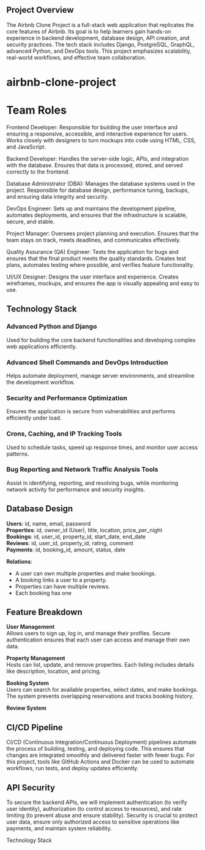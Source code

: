 ## Project Overview

The Airbnb Clone Project is a full-stack web application that replicates the core features of Airbnb. Its goal is to help learners gain hands-on experience in backend development, database design, API creation, and security practices. The tech stack includes Django, PostgreSQL, GraphQL, advanced Python, and DevOps tools. This project emphasizes scalability, real-world workflows, and effective team collaboration.


# airbnb-clone-project

# Team Roles

Frontend Developer: Responsible for building the user interface and ensuring a responsive, accessible, and interactive experience for users. Works closely with designers to turn mockups into code using HTML, CSS, and JavaScript.

Backend Developer: Handles the server-side logic, APIs, and integration with the database. Ensures that data is processed, stored, and served correctly to the frontend.

Database Administrator (DBA): Manages the database systems used in the project. Responsible for database design, performance tuning, backups, and ensuring data integrity and security.

DevOps Engineer: Sets up and maintains the development pipeline, automates deployments, and ensures that the infrastructure is scalable, secure, and stable.

Project Manager: Oversees project planning and execution. Ensures that the team stays on track, meets deadlines, and communicates effectively.

Quality Assurance (QA) Engineer: Tests the application for bugs and ensures that the final product meets the quality standards. Creates test plans, automates testing where possible, and verifies feature functionality.

UI/UX Designer: Designs the user interface and experience. Creates wireframes, mockups, and ensures the app is visually appealing and easy to use.

## Technology Stack

### Advanced Python and Django
Used for building the core backend functionalities and developing complex web applications efficiently.

### Advanced Shell Commands and DevOps Introduction
Helps automate deployment, manage server environments, and streamline the development workflow.

### Security and Performance Optimization
Ensures the application is secure from vulnerabilities and performs efficiently under load.

### Crons, Caching, and IP Tracking Tools
Used to schedule tasks, speed up response times, and monitor user access patterns.

### Bug Reporting and Network Traffic Analysis Tools
Assist in identifying, reporting, and resolving bugs, while monitoring network activity for performance and security insights.

## Database Design

**Users**: id, name, email, password  
**Properties**: id, owner_id (User), title, location, price_per_night  
**Bookings**: id, user_id, property_id, start_date, end_date  
**Reviews**: id, user_id, property_id, rating, comment  
**Payments**: id, booking_id, amount, status, date  

**Relations**:  
- A user can own multiple properties and make bookings.  
- A booking links a user to a property.  
- Properties can have multiple reviews.  
- Each booking has one


## Feature Breakdown

**User Management**  
Allows users to sign up, log in, and manage their profiles. Secure authentication ensures that each user can access and manage their own data.

**Property Management**  
Hosts can list, update, and remove properties. Each listing includes details like description, location, and pricing.

**Booking System**  
Users can search for available properties, select dates, and make bookings. The system prevents overlapping reservations and tracks booking history.

**Review System**  


## CI/CD Pipeline

CI/CD (Continuous Integration/Continuous Deployment) pipelines automate the process of building, testing, and deploying code. This ensures that changes are integrated smoothly and delivered faster with fewer bugs. For this project, tools like GitHub Actions and Docker can be used to automate workflows, run tests, and deploy updates efficiently.

## API Security

To secure the backend APIs, we will implement authentication (to verify user identity), authorization (to control access to resources), and rate limiting (to prevent abuse and ensure stability). Security is crucial to protect user data, ensure only authorized access to sensitive operations like payments, and maintain system reliability.







Technology Stack
